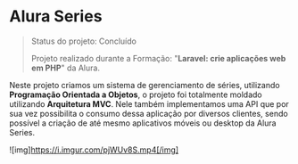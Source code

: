# Alura Series

> Status do projeto: Concluído
> 
> Projeto realizado durante a Formação: "**Laravel: crie aplicações web em PHP**" da Alura.

Neste projeto criamos um sistema de gerenciamento de séries, utilizando **Programação Orientada a Objetos**, o projeto foi totalmente moldado utilizando **Arquitetura MVC**. Nele também implementamos uma API que por sua vez possibilita o consumo dessa aplicação por diversos clientes, sendo possível a criação de até mesmo aplicativos móveis ou desktop da Alura Series.


![img]https://i.imgur.com/pjWUv8S.mp4[/img]
